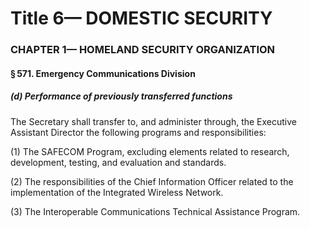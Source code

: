 
# Title 6— DOMESTIC SECURITY
### CHAPTER 1— HOMELAND SECURITY ORGANIZATION
#### § 571. Emergency Communications Division
##### (d) Performance of previously transferred functions

The Secretary shall transfer to, and administer through, the Executive Assistant Director the following programs and responsibilities:

(1) The SAFECOM Program, excluding elements related to research, development, testing, and evaluation and standards.

(2) The responsibilities of the Chief Information Officer related to the implementation of the Integrated Wireless Network.

(3) The Interoperable Communications Technical Assistance Program.

